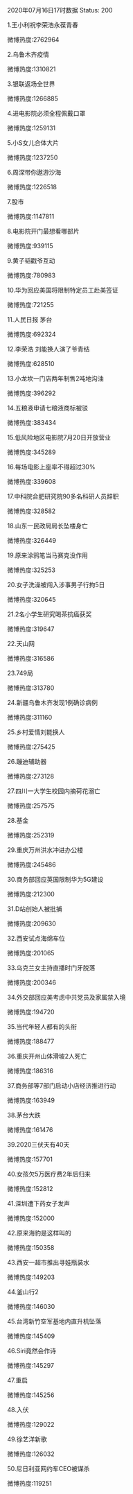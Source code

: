 2020年07月16日17时数据
Status: 200

1.王小利祝李荣浩永葆青春

微博热度:2762964

2.乌鲁木齐疫情

微博热度:1310821

3.银联返场全世界

微博热度:1266885

4.进电影院必须全程佩戴口罩

微博热度:1259131

5.小S女儿合体大片

微博热度:1237250

6.周深带你遨游沙海

微博热度:1226518

7.股市

微博热度:1147811

8.电影院开门最想看哪部片

微博热度:939115

9.黄子韬戳爷互动

微博热度:780983

10.华为回应美国将限制特定员工赴美签证

微博热度:721255

11.人民日报 茅台

微博热度:692324

12.李荣浩 刘能换人演了爷青结

微博热度:628510

13.小龙坎一门店两年制售2吨地沟油

微博热度:396292

14.五粮液申请七粮液商标被驳

微博热度:383434

15.低风险地区电影院7月20日开放营业

微博热度:345289

16.每场电影上座率不得超过30%

微博热度:339608

17.中科院合肥研究院90多名科研人员辞职

微博热度:328582

18.山东一民政局局长坠楼身亡

微博热度:326449

19.原来涂鸦笔当马赛克没作用

微博热度:325253

20.女子洗澡被闯入涉事男子行拘5日

微博热度:320645

21.2名小学生研究喝茶抗癌获奖

微博热度:319647

22.天山网

微博热度:316586

23.749局

微博热度:313780

24.新疆乌鲁木齐发现1例确诊病例

微博热度:311160

25.乡村爱情刘能换人

微博热度:275425

26.蹦迪辅助器

微博热度:273128

27.四川一大学生校园内摘荷花溺亡

微博热度:257575

28.基金

微博热度:252319

29.重庆万州洪水冲进办公楼

微博热度:245486

30.商务部回应英国限制华为5G建设

微博热度:212300

31.D站创始人被批捕

微博热度:209630

32.西安试点海绵车位

微博热度:201065

33.乌克兰女主持直播时门牙脱落

微博热度:200346

34.外交部回应美考虑中共党员及家属禁入境

微博热度:194720

35.当代年轻人都有的头衔

微博热度:188477

36.重庆开州山体滑坡2人死亡

微博热度:186316

37.商务部等7部门启动小店经济推进行动

微博热度:163949

38.茅台大跌

微博热度:161476

39.2020三伏天有40天

微博热度:157701

40.女孩欠5万医疗费2年后归来

微博热度:152812

41.深圳遭下药女子发声

微博热度:152000

42.原来海豹是这样叫的

微博热度:150358

43.西安一超市推出寻娃瓶装水

微博热度:149203

44.釜山行2

微博热度:146030

45.台湾新竹空军基地内直升机坠落

微博热度:145409

46.Siri竟然会作诗

微博热度:145297

47.重启

微博热度:145256

48.入伏

微博热度:129022

49.徐艺洋新歌

微博热度:126032

50.尼日利亚网约车CEO被谋杀

微博热度:119251

